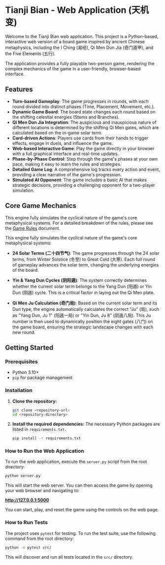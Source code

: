 # Tianji Bian - Web Application (天机变)

Welcome to the Tianji Bian web application. This project is a Python-based, interactive web version of a board game inspired by ancient Chinese metaphysics, including the I Ching (易经), Qi Men Dun Jia (奇门遁甲), and the Five Elements (五行).

The application provides a fully playable two-person game, rendering the complex mechanics of the game in a user-friendly, browser-based interface.

## Features

- **Turn-based Gameplay**: The game progresses in rounds, with each round divided into distinct phases (Time, Placement, Movement, etc.).
- **Dynamic Game Board**: The board state changes each round based on the shifting celestial energies (Stems and Branches).
- **Qi Men Dun Jia Integration**: The auspicious and inauspicious nature of different locations is determined by the shifting Qi Men gates, which are calculated based on the in-game solar term.
- **Card-driven Actions**: Players use cards from their hands to trigger effects, engage in duels, and influence the game.
- **Web-based Interactive Game**: Play the game directly in your browser with a full graphical interface and real-time updates.
- **Phase-by-Phase Control**: Step through the game's phases at your own pace, making it easy to learn the rules and strategies.
- **Detailed Game Log**: A comprehensive log tracks every action and event, providing a clear narrative of the game's progression.
- **Simulated AI Opponent**: The game includes a basic AI that makes strategic decisions, providing a challenging opponent for a two-player simulation.

## Core Game Mechanics

This engine fully simulates the cyclical nature of the game's core metaphysical systems. For a detailed breakdown of the rules, please see the [Game Rules](./docs/game_rules.md) document.

This engine fully simulates the cyclical nature of the game's core metaphysical systems:

-   **24 Solar Terms (二十四节气)**: The game progresses through the 24 solar terms, from Winter Solstice (冬至) to Great Cold (大寒). Each full round of gameplay advances the solar term, changing the underlying energies of the board.

-   **Yin & Yang Dun Cycles (阴阳遁)**: The system correctly determines whether the current solar term belongs to the Yang Dun (阳遁) or Yin Dun (阴遁) cycle. This is a critical factor in laying out the Qi Men plate.

-   **Qi Men Ju Calculation (奇门局)**: Based on the current solar term and its Dun type, the engine automatically calculates the correct "Ju" (局), such as "Yang Dun, Ju 1" (阳遁一局) or "Yin Dun, Ju 8" (阴遁八局). This Ju number is then used to dynamically position the eight gates (八门) on the game board, ensuring the strategic landscape changes with each new round.

## Getting Started

### Prerequisites

- Python 3.10+
- `pip` for package management

### Installation

1.  **Clone the repository:**
    ```bash
    git clone <repository-url>
    cd <repository-directory>
    ```

2.  **Install the required dependencies:**
    The necessary Python packages are listed in `requirements.txt`.
    ```bash
    pip install -r requirements.txt
    ```

### How to Run the Web Application

To run the web application, execute the `server.py` script from the root directory:

```bash
python server.py
```

This will start the web server. You can then access the game by opening your web browser and navigating to:

**http://127.0.0.1:5000**

You can start, play, and reset the game using the controls on the web page.

### How to Run Tests

The project uses `pytest` for testing. To run the test suite, use the following command from the root directory:

```bash
python -m pytest src/
```

This will discover and run all tests located in the `src/` directory.